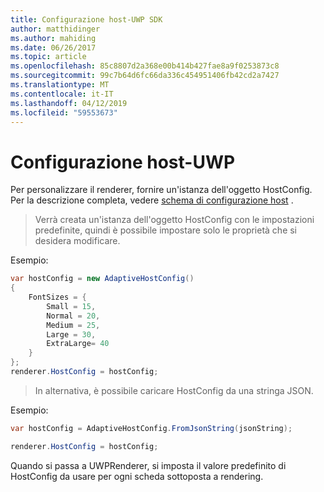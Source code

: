 ```yaml
---
title: Configurazione host-UWP SDK
author: matthidinger
ms.author: mahiding
ms.date: 06/26/2017
ms.topic: article
ms.openlocfilehash: 85c8807d2a368e00b414b427fae8a9f0253873c8
ms.sourcegitcommit: 99c7b64d6fc66da336c454951406fb42cd2a7427
ms.translationtype: MT
ms.contentlocale: it-IT
ms.lasthandoff: 04/12/2019
ms.locfileid: "59553673"
---
```

# <a name="host-config---uwp"></a>Configurazione host-UWP

Per personalizzare il renderer, fornire un'istanza dell'oggetto HostConfig. Per la descrizione completa, vedere [schema di configurazione host](../../../rendering-cards/host-config.md) .

> Verrà creata un'istanza dell'oggetto HostConfig con le impostazioni predefinite, quindi è possibile impostare solo le proprietà che si desidera modificare.

Esempio:

```csharp
var hostConfig = new AdaptiveHostConfig() 
{
    FontSizes = {
        Small = 15,
        Normal = 20,
        Medium = 25,
        Large = 30,
        ExtraLarge= 40
    }
};
renderer.HostConfig = hostConfig;
```

> In alternativa, è possibile caricare HostConfig da una stringa JSON.

Esempio:

```csharp
var hostConfig = AdaptiveHostConfig.FromJsonString(jsonString); 

renderer.HostConfig = hostConfig;
```

Quando si passa a UWPRenderer, si imposta il valore predefinito di HostConfig da usare per ogni scheda sottoposta a rendering.